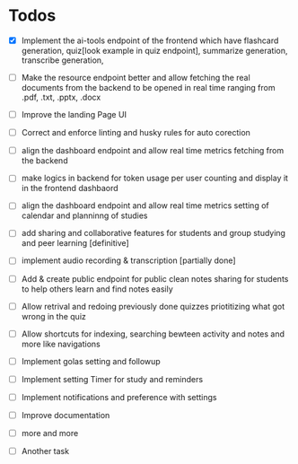 # Todos 
- [x] Implement the ai-tools endpoint of the frontend which have flashcard generation, quiz[look example in quiz endpoint], summarize generation, transcribe generation, 
- [ ] Make the resource endpoint better and allow fetching the real documents from the backend to be opened in real time ranging from .pdf, .txt, .pptx, .docx
- [ ] Improve the landing Page UI
- [ ] Correct and enforce linting and husky rules for auto corection
- [ ] align the dashboard endpoint and allow real time metrics fetching from the backend
- [ ] make logics in backend for token usage per user counting and display it in the frontend dashbaord
- [ ] align the dashboard endpoint and allow real time metrics setting of calendar and planninng of studies
- [ ] add sharing and collaborative features for students and group studying and peer learning [definitive]
- [ ] implement audio recording & transcription [partially done]
- [ ] Add & create public endpoint for public clean notes sharing for students to help others learn and find notes easily
- [ ] Allow retrival and redoing previously done quizzes priotitizing what got wrong in the quiz
- [ ] Allow shortcuts for indexing, searching bewteen activity and notes and more like navigations
- [ ] Implement golas setting and followup
- [ ] Implement setting Timer for study and reminders
- [ ] Implement notifications and preference with settings
- [ ] Improve documentation
- [ ] more and more
- [ ] Another task

